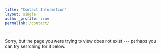 ```yaml
---
title: "Contact Information"
layout: single
author_profile: true
permalink: /contact/

---
```


Sorry, but the page you were trying to view does not exist --- perhaps you can try searching for it below.
